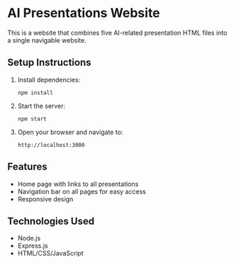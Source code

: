 # AI Presentations Website

This is a website that combines five AI-related presentation HTML files into a single navigable website.

## Setup Instructions

1. Install dependencies:
   ```
   npm install
   ```

2. Start the server:
   ```
   npm start
   ```

3. Open your browser and navigate to:
   ```
   http://localhost:3000
   ```

## Features

- Home page with links to all presentations
- Navigation bar on all pages for easy access
- Responsive design

## Technologies Used

- Node.js
- Express.js
- HTML/CSS/JavaScript
